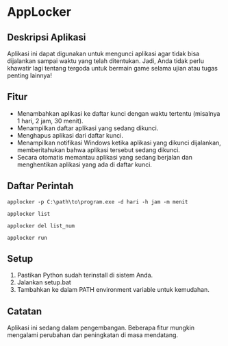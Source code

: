 # AppLocker

## Deskripsi Aplikasi
<!--AppLocker adalah aplikasi sederhana yang dibuat untuk membantu menjaga fokus saat ujian atau tugas penting lainnya. Terkadang, kita merasa teralihkan dengan keinginan untuk bermain game, bahkan saat kita sedang membutuhkan konsentrasi untuk ujian. Bukannya hanya meng-uninstall game, yang bisa mempengaruhi umur SSD karena harus mengunduh ulang, AppLocker memungkinkan Anda untuk mengunci aplikasi tertentu untuk jangka waktu tertentu.-->

Aplikasi ini dapat digunakan untuk mengunci aplikasi agar tidak bisa dijalankan sampai waktu yang telah ditentukan. Jadi, Anda tidak perlu khawatir lagi tentang tergoda untuk bermain game selama ujian atau tugas penting lainnya!

## Fitur
- Menambahkan aplikasi ke daftar kunci dengan waktu tertentu (misalnya 1 hari, 2 jam, 30 menit).
- Menampilkan daftar aplikasi yang sedang dikunci.
- Menghapus aplikasi dari daftar kunci.
- Menampilkan notifikasi Windows ketika aplikasi yang dikunci dijalankan, memberitahukan bahwa aplikasi tersebut sedang dikunci.
- Secara otomatis memantau aplikasi yang sedang berjalan dan menghentikan aplikasi yang ada di daftar kunci.

## Daftar Perintah

```
applocker -p C:\path\to\program.exe -d hari -h jam -m menit
```
```
applocker list
```
```
applocker del list_num
```
```
applocker run
```

## Setup
1. Pastikan Python sudah terinstall di sistem Anda.
2. Jalankan setup.bat
3. Tambahkan ke dalam PATH environment variable untuk kemudahan.

## Catatan
Aplikasi ini sedang dalam pengembangan. Beberapa fitur mungkin mengalami perubahan dan peningkatan di masa mendatang.